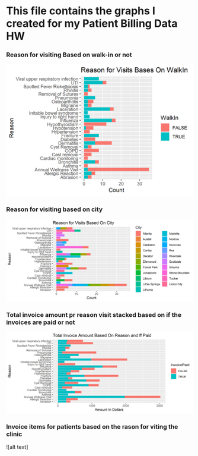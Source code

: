 # This file contains the graphs I created for my Patient Billing Data HW

### Reason for visiting Based on walk-in or not
![alt text](https://github.com/Gavin-McCorry/Data-332/blob/main/Patient%20Billing%20Data%20HW/Reason%20For%20Visiting-WalkIn%20Plot.png)

### Reason for visiting based on city
![alt text](https://github.com/Gavin-McCorry/Data-332/blob/main/Patient%20Billing%20Data%20HW/Reason%20For%20Visiting%20Plot-City.png)

### Total invoice amount pr reason visit stacked based on if the invoices are paid or not
![alt text](https://github.com/Gavin-McCorry/Data-332/blob/main/Patient%20Billing%20Data%20HW/Total%20Invoice%20Amount.png)

### Invoice items for patients based on the rason for viting the clinic
![alt text]

